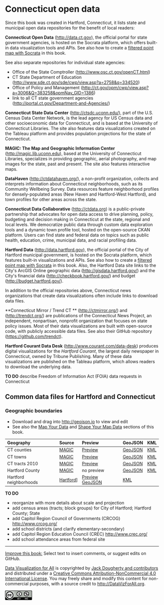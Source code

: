 # Connecticut open data

Since this book was created in Hartford, Connecticut, it lists state and municipal open data repositories for the benefit of local readers:

**Connecticut Open Data** (http://data.ct.gov), the official portal for state government agencies, is hosted on the Socrata platform, which offers built-in data visualization tools and APIs. See also how to create a [filtered point map with Socrata](../../map/socrata/index.html) in this book.

See also separate repositories for individual state agencies:
- Office of the State Comptroller (http://www.osc.ct.gov/openCT.html)
- CT State Department of Education (http://www.sde.ct.gov/sde/cwp/view.asp?a=2758&q=334520)
- Office of Policy and Management (http://ct.gov/opm/cwp/view.asp?a=3006&Q=383258&opmNav_GID=1386)
- link to all CT state government agencies (http://portal.ct.gov/Department-and-Agencies/)

**Connecticut State Data Center** (http://ctsdc.uconn.edu/), part of the U.S. Census Data Center Network, is the lead agency for US Census data and other socioeconomic data for Connecticut, and is based at the University of Connecticut Libraries. The site also features data visualizations created on the Tableau platform and provides population projections for the state of Connecticut.

**MAGIC: The Map and Geographic Information Center** (http://magic.lib.uconn.edu), based at the University of Connecticut Libraries, specializes in providing geographic, aerial photography, and map images for the state, past and present. The site also features interactive maps.

**DataHaven** (http://ctdatahaven.org/), a non-profit organization, collects and interprets information about Connecticut neighborhoods, such as its Community Wellbeing Survey. Data resources feature neighborhood profiles for densely-populated areas (New Haven and Hartford-West Hartford), and town profiles for other areas across the state.

**Connecticut Data Collaborative** (http://ctdata.org) is a public-private partnership that advocates for open data access to drive planning, policy, budgeting and decision making in Connecticut at the state, regional and local levels. We democratize public data through custom data exploration tools and a dynamic town profile tool, hosted on the open-source CKAN platform. Users can find state and federal data on topics such as public health, education, crime, municipal data, and racial profiling data.

**Hartford Data** (http://data.hartford.gov), the official portal of the City of Hartford municipal government, is hosted on the Socrata platform, which features built-in visualizations and APIs. See also how to create a [filtered point map with Socrata](../../map/socrata/index.html) in this book. Also, the Hartford Data site links to the City's ArcGIS Online geographic data (http://gisdata.hartford.gov/) and the City's financial data (http://checkbook.hartford.gov/) and budget (http://budget.hartford.gov/).


In addition to the official repositories above, Connecticut news organizations that create data visualizations often include links to download data files.

**Connecticut Mirror / Trend CT ** (http://ctmirror.org/) and (http://trendct.org/) are publications of the Connecticut News Project, an independent, nonpartisan, nonprofit organization that focuses on state policy issues. Most of their data visualizations are built with open-source code, with publicly accessible data files. See also their GitHub repository (https://github.com/trendct).

**Hartford Courant Data Desk** (http://www.courant.com/data-desk) produces digital visualizations for the *Hartford Courant*, the largest daily newspaper in Connecticut, owned by Tribune Publishing. Many of these data visualizations are published on the Tableau platform, which allows readers to download the underlying data.

**TO DO** describe Freedom of Information Act (FOIA) data requests in Connecticut


## Common data files for Hartford and Connecticut

### Geographic boundaries
- Download and drag into http://geojson.io to view and edit
- See also the [Map Your Data](../../map/index.html) and [Shape Your Map Data](../../shape/index.html) sections of this book.

| Geography              | Source    | Preview | GeoJSON | KML |
| :--------------------- | :---------| :------ | :------ |:--- |
| CT counties            | [MAGIC](http://magic.lib.uconn.edu/connecticut_data.html#boundaries)| [Preview](http://magic.lib.uconn.edu/preview.html#layers=40) | [GeoJSON](CT-counties-2010-MAGIC.geojson) | [KML](CT-counties-2010-MAGIC.kml) |
| CT towns               | [MAGIC](http://magic.lib.uconn.edu/connecticut_data.html#boundaries)| [Preview](http://magic.lib.uconn.edu/preview.html#layers=54) | [GeoJSON](CT-towns-2010-MAGIC.geojson) | [KML](CT-towns-2010-MAGIC.kml) |
| CT tracts 2010         | [MAGIC](http://magic.lib.uconn.edu/connecticut_data.html#boundaries)| [Preview](http://magic.lib.uconn.edu/preview.html#layers=66) | [GeoJSON](CT-tracts-2010-MAGIC.geojson) | [KML](CT-tracts-2010-MAGIC.kml) |
| Hartford County        | [MAGIC](http://magic.lib.uconn.edu/connecticut_data.html#boundaries) | no preview | [GeoJSON](HartfordCounty-outline-2010-MAGIC.geojson) | [KML](HartfordCounty-outline-2010-MAGIC.kml) |
| Hartford neighborhoods | [Hartford](http://gisdata.hartford.gov/datasets/d3deb11bfd9242ce9c927187c512da9e_5)] | [Preview](http://gisdata.hartford.gov/datasets/d3deb11bfd9242ce9c927187c512da9e_5) [GeoJSON](Hartford-neighborhoods-2015-HartData.geojson) | [KML](Hartford-neighborhoods-2015-HartData.kml) |

**TO DO**
- reorganize with more details about scale and projection
- add census areas (tracts; block groups) for City of Hartford; Hartford County; State
- add Capitol Region Council of Governments (CRCOG) http://www.crcog.org/
- add school districts (and clarify elementary-secondary)
- add Capitol Region Education Council (CREC) http://www.crec.org/
- add school attendance areas from federal site

---


[Improve this book:](../../gitbook/improve.md) Select text to insert comments, or suggest edits on GitHub.

[Data Visualization for All](http://datavizforall.org)
is copyrighted by [Jack Dougherty and contributors](../../introduction/who.md)
and distributed under a [Creative Commons Attribution-NonCommercial 4.0 International License](http://creativecommons.org/licenses/by-nc/4.0). You may freely share and modify this content for non-commercial purposes, with a source credit to http://DataVizForAll.org.

![Creative Commons by-nc image](../../cc-by-nc.png)
